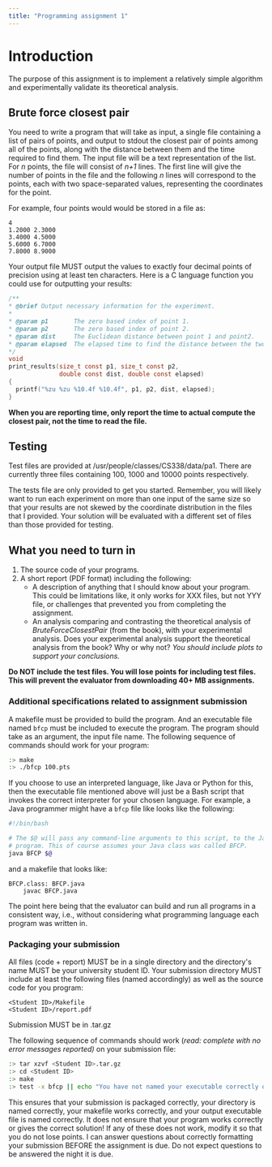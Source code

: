 ```yaml
---
title: "Programming assignment 1"
---
```


# Introduction

The purpose of this assignment is to implement a relatively simple algorithm
and experimentally validate its theoretical analysis.

## Brute force closest pair

You need to write a program that will take as input, a single file containing a
list of pairs of points, and output to stdout the closest pair of points among
all of the points, along with the distance between them and the time required to
find them. The input file will be a text representation of the list. For *n*
points, the file will consist of *n+1* lines. The first line will give the
number of points in the file and the following *n* lines will correspond to the
points, each with two space-separated values, representing the coordinates for
the point.

For example, four points would would be stored in a file as:

```
4
1.2000 2.3000
3.4000 4.5000
5.6000 6.7000
7.8000 8.9000
```

Your output file MUST output the values to exactly four decimal points of
precision using at least ten characters. Here is a C language function you
could use for outputting your results:

```c
/**
* @brief Output necessary information for the experiment.
*
* @param p1       The zero based index of point 1.
* @param p2       The zero based index of point 2.
* @param dist     The Euclidean distance between point 1 and point2.
* @param elapsed  The elapsed time to find the distance between the two points.
*/
void
print_results(size_t const p1, size_t const p2,
              double const dist, double const elapsed)
{
  printf("%zu %zu %10.4f %10.4f", p1, p2, dist, elapsed);
}
```

**When you are reporting time, only report the time to actual compute the
closest pair, not the time to read the file.**

## Testing

Test files are provided at /usr/people/classes/CS338/data/pa1. There are
currently three files containing 100, 1000 and 10000 points respectively.

The tests file are only provided to get you started. Remember, you will likely
want to run each experiment on more than one input of the same size so that your
results are not skewed by the coordinate distribution in the files that I
provided. Your solution will be evaluated with a different set of files than
those provided for testing.

## What you need to turn in

1. The source code of your programs.
1. A short report (PDF format) including the following:
   * A description of anything that I should know about your program. This could
     be limitations like, it only works for XXX files, but not YYY file, or
     challenges that prevented you from completing the assignment.
   * An analysis comparing and contrasting the theoretical analysis of
     *BruteForceClosestPair* (from the book), with your experimental analysis.
     Does your experimental analysis support the theoretical analysis from the
     book? Why or why not? *You should include plots to support your
     conclusions.*

**Do NOT include the test files. You will lose points for including test files.
This will prevent the evaluator from downloading 40+ MB assignments.**

### Additional specifications related to assignment submission

A makefile must be provided to build the program. And an executable file named
`bfcp` must be included to execute the program. The program should take as an
argument, the input file name. The following sequence of commands should work
for your program:

```sh
:> make
:> ./bfcp 100.pts
```

If you choose to use an interpreted language, like Java or Python for this, then
the executable file mentioned above will just be a Bash script that invokes the
correct interpreter for your chosen language. For example, a Java programmer
might have a `bfcp` file like looks like the following:

```bash
#!/bin/bash

# The $@ will pass any command-line arguments to this script, to the Java
# program. This of course assumes your Java class was called BFCP.
java BFCP $@
```

and a makefile that looks like:

```
BFCP.class: BFCP.java
	javac BFCP.java
```

The point here being that the evaluator can build and run all programs in a
consistent way, i.e., without considering what programming language each program
was written in.

### Packaging your submission

All files (code + report) MUST be in a single directory and the directory's name
MUST be your university student ID. Your submission directory MUST include at
least the following files (named accordingly) as well as the source code for you
program:

```
<Student ID>/Makefile
<Student ID>/report.pdf
```

Submission MUST be in .tar.gz

The following sequence of commands should work (*read: complete with no error
messages reported)* on your submission file:

```sh
:> tar xzvf <Student ID>.tar.gz
:> cd <Student ID>
:> make
:> test -x bfcp || echo "You have not named your executable correctly or it is not executable"
```

This ensures that your submission is packaged correctly, your directory is named
correctly, your makefile works correctly, and your output executable file is
named correctly. It does not ensure that your program works correctly or gives
the correct solution! If any of these does not work, modify it so that you do
not lose points. I can answer questions about correctly formatting your
submission BEFORE the assignment is due. Do not expect questions to be answered
the night it is due.
